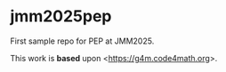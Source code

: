 # jmm2025pep
First sample repo for PEP at JMM2025.

This work is **based** upon <<https://g4m.code4math.org>>.
